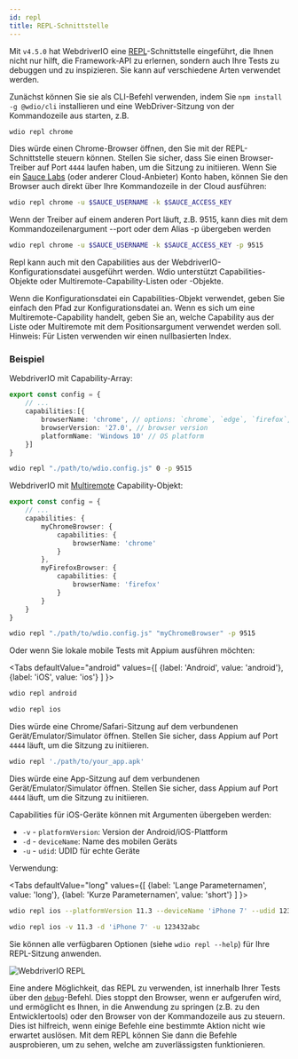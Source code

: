 ```yaml
---
id: repl
title: REPL-Schnittstelle
---
```


Mit `v4.5.0` hat WebdriverIO eine [REPL](https://en.wikipedia.org/wiki/Read%E2%80%93eval%E2%80%93print_loop)-Schnittstelle eingeführt, die Ihnen nicht nur hilft, die Framework-API zu erlernen, sondern auch Ihre Tests zu debuggen und zu inspizieren. Sie kann auf verschiedene Arten verwendet werden.

Zunächst können Sie sie als CLI-Befehl verwenden, indem Sie `npm install -g @wdio/cli` installieren und eine WebDriver-Sitzung von der Kommandozeile aus starten, z.B.

```sh
wdio repl chrome
```

Dies würde einen Chrome-Browser öffnen, den Sie mit der REPL-Schnittstelle steuern können. Stellen Sie sicher, dass Sie einen Browser-Treiber auf Port `4444` laufen haben, um die Sitzung zu initiieren. Wenn Sie ein [Sauce Labs](https://saucelabs.com) (oder anderer Cloud-Anbieter) Konto haben, können Sie den Browser auch direkt über Ihre Kommandozeile in der Cloud ausführen:

```sh
wdio repl chrome -u $SAUCE_USERNAME -k $SAUCE_ACCESS_KEY
```

Wenn der Treiber auf einem anderen Port läuft, z.B. 9515, kann dies mit dem Kommandozeilenargument --port oder dem Alias -p übergeben werden

```sh
wdio repl chrome -u $SAUCE_USERNAME -k $SAUCE_ACCESS_KEY -p 9515
```

Repl kann auch mit den Capabilities aus der WebdriverIO-Konfigurationsdatei ausgeführt werden. Wdio unterstützt Capabilities-Objekte oder Multiremote-Capability-Listen oder -Objekte.

Wenn die Konfigurationsdatei ein Capabilities-Objekt verwendet, geben Sie einfach den Pfad zur Konfigurationsdatei an. Wenn es sich um eine Multiremote-Capability handelt, geben Sie an, welche Capability aus der Liste oder Multiremote mit dem Positionsargument verwendet werden soll. Hinweis: Für Listen verwenden wir einen nullbasierten Index.

### Beispiel

WebdriverIO mit Capability-Array:

```ts title="wdio.conf.ts example"
export const config = {
    // ...
    capabilities:[{
        browserName: 'chrome', // options: `chrome`, `edge`, `firefox`, `safari`, `chromium`
        browserVersion: '27.0', // browser version
        platformName: 'Windows 10' // OS platform
    }]
}
```

```sh
wdio repl "./path/to/wdio.config.js" 0 -p 9515
```

WebdriverIO mit [Multiremote](https://webdriver.io/docs/multiremote/) Capability-Objekt:

```ts title="wdio.conf.ts example"
export const config = {
    // ...
    capabilities: {
        myChromeBrowser: {
            capabilities: {
                browserName: 'chrome'
            }
        },
        myFirefoxBrowser: {
            capabilities: {
                browserName: 'firefox'
            }
        }
    }
}
```

```sh
wdio repl "./path/to/wdio.config.js" "myChromeBrowser" -p 9515
```

Oder wenn Sie lokale mobile Tests mit Appium ausführen möchten:

<Tabs
  defaultValue="android"
  values={[
    {label: 'Android', value: 'android'},
    {label: 'iOS', value: 'ios'}
  ]
}>
<TabItem value="android">

```sh
wdio repl android
```

</TabItem>
<TabItem value="ios">

```sh
wdio repl ios
```

</TabItem>
</Tabs>

Dies würde eine Chrome/Safari-Sitzung auf dem verbundenen Gerät/Emulator/Simulator öffnen. Stellen Sie sicher, dass Appium auf Port `4444` läuft, um die Sitzung zu initiieren.

```sh
wdio repl './path/to/your_app.apk'
```

Dies würde eine App-Sitzung auf dem verbundenen Gerät/Emulator/Simulator öffnen. Stellen Sie sicher, dass Appium auf Port `4444` läuft, um die Sitzung zu initiieren.

Capabilities für iOS-Geräte können mit Argumenten übergeben werden:

* `-v`      - `platformVersion`: Version der Android/iOS-Plattform
* `-d`      - `deviceName`: Name des mobilen Geräts
* `-u`      - `udid`: UDID für echte Geräte

Verwendung:

<Tabs
  defaultValue="long"
  values={[
    {label: 'Lange Parameternamen', value: 'long'},
    {label: 'Kurze Parameternamen', value: 'short'}
  ]
}>
<TabItem value="long">

```sh
wdio repl ios --platformVersion 11.3 --deviceName 'iPhone 7' --udid 123432abc
```

</TabItem>
<TabItem value="short">

```sh
wdio repl ios -v 11.3 -d 'iPhone 7' -u 123432abc
```

</TabItem>
</Tabs>

Sie können alle verfügbaren Optionen (siehe `wdio repl --help`) für Ihre REPL-Sitzung anwenden.

![WebdriverIO REPL](https://webdriver.io/img/repl.gif)

Eine andere Möglichkeit, das REPL zu verwenden, ist innerhalb Ihrer Tests über den [`debug`](/docs/api/browser/debug)-Befehl. Dies stoppt den Browser, wenn er aufgerufen wird, und ermöglicht es Ihnen, in die Anwendung zu springen (z.B. zu den Entwicklertools) oder den Browser von der Kommandozeile aus zu steuern. Dies ist hilfreich, wenn einige Befehle eine bestimmte Aktion nicht wie erwartet auslösen. Mit dem REPL können Sie dann die Befehle ausprobieren, um zu sehen, welche am zuverlässigsten funktionieren.